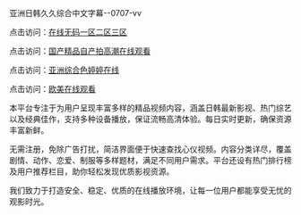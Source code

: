 亚洲日韩久久综合中文字幕--0707-vv

点击访问：<a href="https://gfd-5xg.pages.dev/">在线无码一区二区三区</a>

点击访问：<a href="https://fdhf-454.pages.dev/">国产精品自产拍高潮在线观看</a>

点击访问：<a href="https://bered.pages.dev/">亚洲综合色婷婷在线</a>

点击访问：<a href="https://rtj-3zo.pages.dev/">欧美在线观看</a>

本平台专注于为用户呈现丰富多样的精品视频内容，涵盖日韩最新影视、热门综艺以及经典佳作，支持多种设备播放，保证流畅高清体验。每日实时更新，确保资源丰富新鲜。

无需注册，免除广告打扰，简洁界面便于快速查找心仪视频。内容分类详尽，覆盖剧情、动作、恋爱、制服等多样题材，满足不同用户需求。平台还设有热门排行榜及用户推荐栏目，助你轻松发现优质影视资源。

我们致力于打造安全、稳定、优质的在线播放环境，让每一位用户都能享受无忧的观影时光。

<span style="display:none;">[Canonical link](https://github.com/DV20250707/DV13 ）</span>

